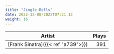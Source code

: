 ```yaml
---
title: "Jingle Bells"
date: 2022-12-08/2022T07:21:13
weight: 16
---
```




 Artist | Plays 
----- | -----:
[Frank Sinatra]({{< ref "a739">}}) | 391
